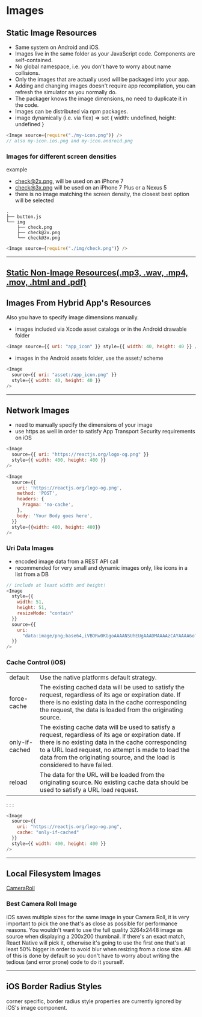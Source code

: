 # Images

## Static Image Resources

- Same system on Android and iOS.
- Images live in the same folder as your JavaScript code. Components are self-contained.
- No global namespace, i.e. you don't have to worry about name collisions.
- Only the images that are actually used will be packaged into your app.
- Adding and changing images doesn't require app recompilation, you can refresh the simulator as you normally do.
- The packager knows the image dimensions, no need to duplicate it in the code.
- Images can be distributed via npm packages.
- image dynamically (i.e. via flex) => set { width: undefined, height: undefined }

```js
<Image source={require("./my-icon.png")} />
// also my-icon.ios.png and my-icon.android.png
```

### Images for different screen densities

example

- check@2x.png, will be used on an iPhone 7
- check@3x.png will be used on an iPhone 7 Plus or a Nexus 5
- there is no image matching the screen density, the closest best option will be selected

```
.
├── button.js
└── img
    ├── check.png
    ├── check@2x.png
    └── check@3x.png
```

```js
<Image source={require("./img/check.png")} />
```

---

## [Static Non-Image Resources(.mp3, .wav, .mp4, .mov, .html and .pdf)](https://github.com/facebook/metro/blob/master/packages/metro-config/src/defaults/defaults.js#L14-L44)

## Images From Hybrid App's Resources

Also you have to specify image dimensions manually.

- images included via Xcode asset catalogs or in the Android drawable folder

```js
<Image source={{ uri: "app_icon" }} style={{ width: 40, height: 40 }} />
```

- images in the Android assets folder, use the asset:/ scheme

```js
<Image
  source={{ uri: "asset:/app_icon.png" }}
  style={{ width: 40, height: 40 }}
/>
```

---

## Network Images

- need to manually specify the dimensions of your image
- use https as well in order to satisfy App Transport Security requirements on iOS

```js
<Image
  source={{ uri: "https://reactjs.org/logo-og.png" }}
  style={{ width: 400, height: 400 }}
/>

<Image
  source={{
    uri: 'https://reactjs.org/logo-og.png',
    method: 'POST',
    headers: {
      Pragma: 'no-cache',
    },
    body: 'Your Body goes here',
  }}
  style={{width: 400, height: 400}}
/>
```

### Uri Data Images

- encoded image data from a REST API call
- recommended for very small and dynamic images only, like icons in a list from a DB

```js
// include at least width and height!
<Image
  style={{
    width: 51,
    height: 51,
    resizeMode: "contain"
  }}
  source={{
    uri:
      "data:image/png;base64,iVBORw0KGgoAAAANSUhEUgAAADMAAAAzCAYAAAA6oTAqAAAAEXRFWHRTb2Z0d2FyZQBwbmdjcnVzaEB1SfMAAABQSURBVGje7dSxCQBACARB+2/ab8BEeQNhFi6WSYzYLYudDQYGBgYGBgYGBgYGBgYGBgZmcvDqYGBgmhivGQYGBgYGBgYGBgYGBgYGBgbmQw+P/eMrC5UTVAAAAABJRU5ErkJggg=="
  }}
/>
```

### Cache Control (iOS)

|                |                                                                                                                                                                                                                                                                                                 |
| -------------- | ----------------------------------------------------------------------------------------------------------------------------------------------------------------------------------------------------------------------------------------------------------------------------------------------- |
| default        | Use the native platforms default strategy.                                                                                                                                                                                                                                                      |
| force-cache    | The existing cached data will be used to satisfy the request, regardless of its age or expiration date. If there is no existing data in the cache corresponding the request, the data is loaded from the originating source.                                                                    |
| only-if-cached | The existing cache data will be used to satisfy a request, regardless of its age or expiration date. If there is no existing data in the cache corresponding to a URL load request, no attempt is made to load the data from the originating source, and the load is considered to have failed. |
| reload         | The data for the URL will be loaded from the originating source. No existing cache data should be used to satisfy a URL load request.                                                                                                                                                           |

:
:
:

```js
<Image
  source={{
    uri: "https://reactjs.org/logo-og.png",
    cache: "only-if-cached"
  }}
  style={{ width: 400, height: 400 }}
/>
```

---

## Local Filesystem Images

[CameraRoll](https://github.com/react-native-community/react-native-cameraroll)

### Best Camera Roll Image

iOS saves multiple sizes for the same image in your Camera Roll, it is very important to pick the one that's as close as possible for performance reasons. You wouldn't want to use the full quality 3264x2448 image as source when displaying a 200x200 thumbnail. If there's an exact match, React Native will pick it, otherwise it's going to use the first one that's at least 50% bigger in order to avoid blur when resizing from a close size. All of this is done by default so you don't have to worry about writing the tedious (and error prone) code to do it yourself.

---

## iOS Border Radius Styles

corner specific, border radius style properties are currently ignored by iOS's image component.
